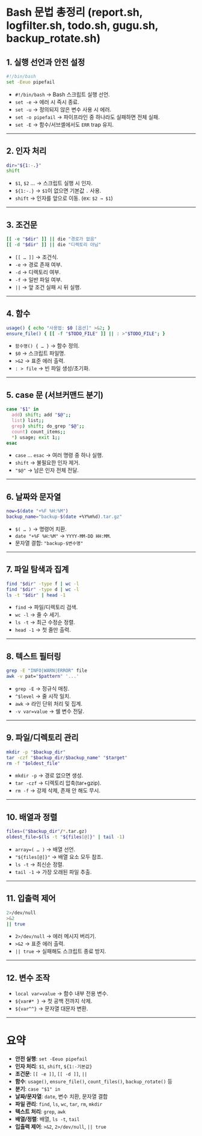 # Bash 문법 총정리 (report.sh, logfilter.sh, todo.sh, gugu.sh, backup\_rotate.sh)

## 1. 실행 선언과 안전 설정

```bash
#!/bin/bash
set -Eeuo pipefail
```

* `#!/bin/bash` → Bash 스크립트 실행 선언.
* `set -e` → 에러 시 즉시 종료.
* `set -u` → 정의되지 않은 변수 사용 시 에러.
* `set -o pipefail` → 파이프라인 중 하나라도 실패하면 전체 실패.
* `set -E` → 함수/서브셸에서도 `ERR` trap 유지.

---

## 2. 인자 처리

```bash
dir="${1:-.}"
shift
```

* `$1`, `$2` … → 스크립트 실행 시 인자.
* `${1:-.}` → `$1`이 없으면 기본값 `.` 사용.
* `shift` → 인자를 앞으로 이동. (ex: `$2 → $1`)

---

## 3. 조건문

```bash
[[ -e "$dir" ]] || die "경로가 없음"
[[ -d "$dir" ]] || die "디렉토리 아님"
```

* `[[ … ]]` → 조건식.
* `-e` → 경로 존재 여부.
* `-d` → 디렉토리 여부.
* `-f` → 일반 파일 여부.
* `||` → 앞 조건 실패 시 뒤 실행.

---

## 4. 함수

```bash
usage() { echo "사용법: $0 [옵션]" >&2; }
ensure_file() { [[ -f "$TODO_FILE" ]] || : >"$TODO_FILE"; }
```

* `함수명() { … }` → 함수 정의.
* `$0` → 스크립트 파일명.
* `>&2` → 표준 에러 출력.
* `: > file` → 빈 파일 생성/초기화.

---

## 5. case 문 (서브커맨드 분기)

```bash
case "$1" in
  add) shift; add "$@";;
  list) list;;
  grep) shift; do_grep "$@";;
  count) count_items;;
  *) usage; exit 1;;
esac
```

* `case` … `esac` → 여러 명령 중 하나 실행.
* `shift` → 불필요한 인자 제거.
* `"$@"` → 남은 인자 전체 전달.

---

## 6. 날짜와 문자열

```bash
now=$(date "+%F %H:%M")
backup_name="backup-$(date +%Y%m%d).tar.gz"
```

* `$( … )` → 명령어 치환.
* `date "+%F %H:%M"` → `YYYY-MM-DD HH:MM`.
* 문자열 결합: `"backup-$변수명"`

---

## 7. 파일 탐색과 집계

```bash
find "$dir" -type f | wc -l
find "$dir" -type d | wc -l
ls -t "$dir" | head -1
```

* `find` → 파일/디렉토리 검색.
* `wc -l` → 줄 수 세기.
* `ls -t` → 최근 수정순 정렬.
* `head -1` → 첫 줄만 출력.

---

## 8. 텍스트 필터링

```bash
grep -E "INFO|WARN|ERROR" file
awk -v pat="$pattern" '...'
```

* `grep -E` → 정규식 매칭.
* `^$level` → 줄 시작 일치.
* `awk` → 라인 단위 처리 및 집계.
* `-v var=value` → 쉘 변수 전달.

---

## 9. 파일/디렉토리 관리

```bash
mkdir -p "$backup_dir"
tar -czf "$backup_dir/$backup_name" "$target"
rm -f "$oldest_file"
```

* `mkdir -p` → 경로 없으면 생성.
* `tar -czf` → 디렉토리 압축(tar+gzip).
* `rm -f` → 강제 삭제, 존재 안 해도 무시.

---

## 10. 배열과 정렬

```bash
files=("$backup_dir"/*.tar.gz)
oldest_file=$(ls -t "${files[@]}" | tail -1)
```

* `array=( … )` → 배열 선언.
* `"${files[@]}"` → 배열 요소 모두 참조.
* `ls -t` → 최신순 정렬.
* `tail -1` → 가장 오래된 파일 추출.

---

## 11. 입출력 제어

```bash
2>/dev/null
>&2
|| true
```

* `2>/dev/null` → 에러 메시지 버리기.
* `>&2` → 표준 에러 출력.
* `|| true` → 실패해도 스크립트 종료 방지.

---

## 12. 변수 조작

* `local var=value` → 함수 내부 전용 변수.
* `${var#* }` → 첫 공백 전까지 삭제.
* `${var^^}` → 문자열 대문자 변환.

---

# 요약

* **안전 실행**: `set -Eeuo pipefail`
* **인자 처리**: `$1`, `shift`, `${1:-기본값}`
* **조건문**: `[[ -e ]]`, `[[ -d ]]`, `||`
* **함수**: `usage()`, `ensure_file()`, `count_files()`, `backup_rotate()` 등
* **분기**: `case "$1" in`
* **날짜/문자열**: `date`, 변수 치환, 문자열 결합
* **파일 관리**: `find`, `ls`, `wc`, `tar`, `rm`, `mkdir`
* **텍스트 처리**: `grep`, `awk`
* **배열/정렬**: 배열, `ls -t`, `tail`
* **입출력 제어**: `>&2`, `2>/dev/null`, `|| true`
